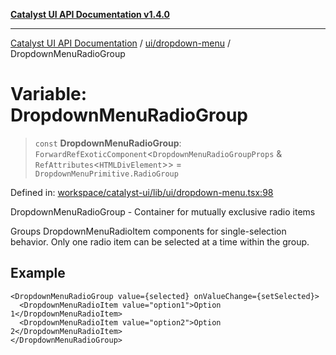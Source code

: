 [**Catalyst UI API Documentation v1.4.0**](../../../README.md)

---

[Catalyst UI API Documentation](../../../README.md) / [ui/dropdown-menu](../README.md) / DropdownMenuRadioGroup

# Variable: DropdownMenuRadioGroup

> `const` **DropdownMenuRadioGroup**: `ForwardRefExoticComponent`\<`DropdownMenuRadioGroupProps` & `RefAttributes`\<`HTMLDivElement`\>\> = `DropdownMenuPrimitive.RadioGroup`

Defined in: [workspace/catalyst-ui/lib/ui/dropdown-menu.tsx:98](https://github.com/TheBranchDriftCatalyst/catalyst-ui/blob/main/lib/ui/dropdown-menu.tsx#L98)

DropdownMenuRadioGroup - Container for mutually exclusive radio items

Groups DropdownMenuRadioItem components for single-selection behavior.
Only one radio item can be selected at a time within the group.

## Example

```tsx
<DropdownMenuRadioGroup value={selected} onValueChange={setSelected}>
  <DropdownMenuRadioItem value="option1">Option 1</DropdownMenuRadioItem>
  <DropdownMenuRadioItem value="option2">Option 2</DropdownMenuRadioItem>
</DropdownMenuRadioGroup>
```
